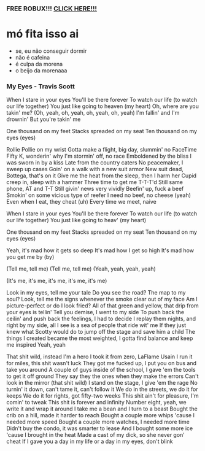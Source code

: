 ### FREE ROBUX!!! [CLICK HERE!!!](https://youtu.be/xvFZjo5PgG0?si=0gsSZ0wmVIJqtkNX)
# mó fita isso ai
 - se, eu não conseguir dormir
 - não é cafeina
 - é culpa da morena
 - o beijo da morenaaa

 ### My Eyes - Travis Scott

When I stare in your eyes
You'll be there forever
To watch our life (to watch our life together)
You just like going to heaven (my heart)
Oh, where are you takin' me? (Oh, yeah, oh, yeah, oh, yeah, oh, yeah)
I'm fallin' and I'm drownin'
But you're takin' me

One thousand on my feet
Stacks spreaded on my seat
Ten thousand on my eyes (eyes)

Rollie Pollie on my wrist
Gotta make a flight, big day, slummin' no FaceTime
Fifty K, wonderin' why I'm stormin' off, no race
Emboldened by the bliss
I was sworn in by a kiss
Late from the country caters
No peacemaker, I sweep up cases
Goin' on a walk with a new suit armor
New suit dead, Bottega, that's on it
Give me the heat from the sleep, then I harm her
Cupid creep in, sleep with a hammer
Three time to get me T-T-T'd
Still same phone, AT and T-T
Still givin' news very vividly
Beefin' up, fuck a beef
Smokin' on some vicious type of reefer
I need no beef, no cheese (yeah)
Even when I eat, they cheat (uh)
Every time we meet, naive

When I stare in your eyes
You'll be there forever
To watch our life (to watch our life together)
You just like going to heav' (my heart)

One thousand on my feet
Stacks spreaded on my seat
Ten thousand on my eyes (eyes)

Yeah, it's mad how it gets so deep
It's mad how I get so high
It's mad how you get me by (by)

(Tell me, tell me)
(Tell me, tell me)
(Yeah, yeah, yeah, yeah)

(It's me, it's me, it's me, it's me, it's me)

Look in my eyes, tell me your tale
Do you see the road? The map to my soul?
Look, tell me the signs whenever the smoke clear out of my face
Am I picture-perfect or do I look fried?
All of that green and yellow, that drip from your eyes is tellin'
Tell you demise, I went to my side
To push back the ceilin' and push back the feelings, I had to decide
I replay them nights, and right by my side, all I see is a sea of people that ride wit' me
If they just knew what Scotty would do to jump off the stage and save him a child
The things I created became the most weighted, I gotta find balance and keep me inspired
Yeah, yeah

That shit wild, instead I'm a hero
I took it from zero, LaFlame Usain
I run it for miles, this shit wasn't luck
They got me fucked up, I put you on bus and take you around
A couple of guys inside of the school, I gave 'em the tools to get it off ground
They say they the ones when they make the errors
Can't look in the mirror (that shit wild)
I stand on the stage, I give 'em the rage
No turnin' it down, can't tame it, can't follow it
We do in the streets, we do it for keeps
We do it for rights, got fifty-two weeks
This shit ain't for pleasure, I'm comin' to tweak
This shit is forever and infinity
Number eight, yeah, we write it and wrap it around
I take me a bean and I turn to a beast
Bought the crib on a hill, made it harder to reach
Bought a couple more whips 'cause I needed more speed
Bought a couple more watches, I needed more time
Didn't buy the condo, it was smarter to lease
And I bought some more ice 'cause I brought in the heat
Made a cast of my dick, so she never gon' cheat
If I gave you a day in my life or a day in my eyes, don't blink
